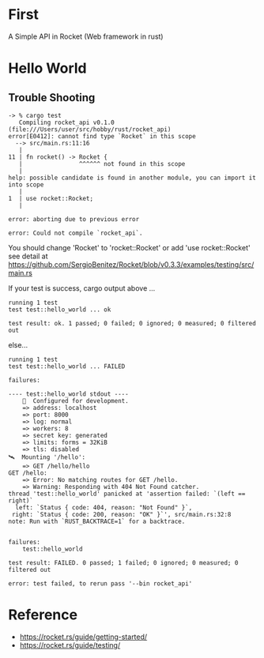 # First
A Simple API in Rocket (Web framework in rust)

# Hello World
## Trouble Shooting
```
-> % cargo test
   Compiling rocket_api v0.1.0 (file:///Users/user/src/hobby/rust/rocket_api)
error[E0412]: cannot find type `Rocket` in this scope
  --> src/main.rs:11:16
   |
11 | fn rocket() -> Rocket {
   |                ^^^^^^ not found in this scope
   |
help: possible candidate is found in another module, you can import it into scope
   |
1  | use rocket::Rocket;
   |

error: aborting due to previous error

error: Could not compile `rocket_api`.
```
You should change 'Rocket' to 'rocket::Rocket' or add 'use rocket::Rocket'
see detail at https://github.com/SergioBenitez/Rocket/blob/v0.3.3/examples/testing/src/main.rs

If your test is success, cargo output above ...

```
running 1 test
test test::hello_world ... ok

test result: ok. 1 passed; 0 failed; 0 ignored; 0 measured; 0 filtered out
```

else...

```
running 1 test
test test::hello_world ... FAILED

failures:

---- test::hello_world stdout ----
	🔧  Configured for development.
    => address: localhost
    => port: 8000
    => log: normal
    => workers: 8
    => secret key: generated
    => limits: forms = 32KiB
    => tls: disabled
🛰  Mounting '/hello':
    => GET /hello/hello
GET /hello:
    => Error: No matching routes for GET /hello.
    => Warning: Responding with 404 Not Found catcher.
thread 'test::hello_world' panicked at 'assertion failed: `(left == right)`
  left: `Status { code: 404, reason: "Not Found" }`,
 right: `Status { code: 200, reason: "OK" }`', src/main.rs:32:8
note: Run with `RUST_BACKTRACE=1` for a backtrace.


failures:
    test::hello_world

test result: FAILED. 0 passed; 1 failed; 0 ignored; 0 measured; 0 filtered out

error: test failed, to rerun pass '--bin rocket_api'
```
# Reference
- https://rocket.rs/guide/getting-started/
- https://rocket.rs/guide/testing/

